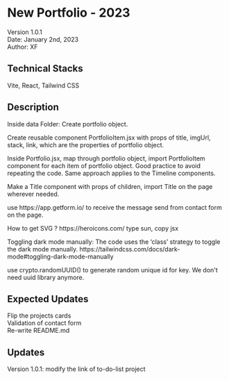 # New Portfolio - 2023

Version 1.0.1  
Date: January 2nd, 2023<br>
Author: XF

## Technical Stacks

Vite, React, Tailwind CSS

## Description

<p>Inside data Folder: Create portfolio object.</p>
<p>Create reusable component PortfolioItem.jsx with props of title, imgUrl, stack, link, which are the properties of portfolio object.</p>
<p>Inside Portfolio.jsx, map through portfolio object, import PortfolioItem component for each item of portfolio object.
Good practice to avoid repeating the code. Same approach applies to the Timeline components.</p>
<p>Make a Title component with props of children, import Title on the page wherever needed.</p>
<p>use https://app.getform.io/ to receive the message send from contact form on the page.</p>
<p>How to get SVG ?
https://heroicons.com/
type sun, copy jsx</p>
<p>Toggling dark mode manually:
The code uses the ‘class’ strategy to toggle the dark mode manually.
https://tailwindcss.com/docs/dark-mode#toggling-dark-mode-manually</p>
<p>use crypto.randomUUID() to generate random unique id for key.
We don't need uuid library anymore.</p>

## Expected Updates

Flip the projects cards<br>
Validation of contact form<br>
Re-write README.md

## Updates

Version 1.0.1: modify the link of to-do-list project
